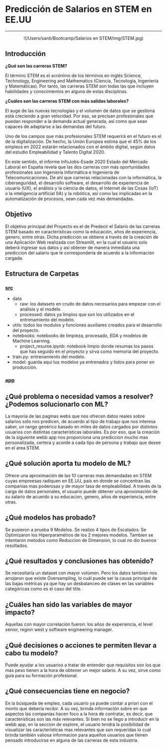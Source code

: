 # Predicción de Salarios en STEM en EE.UU

---------------------------------------------
<p align="center">
    !(/Users/santi/Bootcamp/Salarios en STEM/img/STEM.jpg)
</p>

## **Introducción**
**¿Qué son las carreras STEM?** <br>

El término STEM es el acrónimo de los términos en inglés Science, Technology, Engineering and Mathematics (Ciencia, Tecnología, Ingeniería y Matemáticas). Por tanto, las carreras STEM son todas las que incluyen habilidades y conocimientos en alguna de estas disciplinas.<br>

**¿Cuáles son las carreras STEM con más salidas laborales?**

El auge de las nuevas tecnologías y el volumen de datos que se gestiona está creciendo a gran velocidad. Por eso, se precisan profesionales que puedan responder a la demanda actual generada, así como que sean capaces de adaptarse a las demandas del futuro. 

Uno de los campos que más profesionales STEM requerirá en el futuro es el de la digitalización. De hecho, la Unión Europea estima que el 45% de los empleos en 2022 estarán relacionados con el ámbito digital, según datos del estudio Empleabilidad y Talento Digital 2020.

En este sentido, el informe InfoJobs-Esade 2020 Estado del Mercado Laboral en España revela que las dos carreras con más oportunidades profesionales son Ingeniería Informática e Ingeniería de Telecomunicaciones. De ahí que carreras relacionadas con la informática, la ciberseguridad, el desarrollo software, el desarrollo de experiencia de usuario (UX), el análisis y la ciencia de datos, el Internet de las Cosas (IoT) o la inteligencia artificial (IA) y la robótica, así como las implicadas en la automatización de procesos, sean cada vez más demandadas. 

## **Objetivo**
El objetivo principal del Proyecto es el de Predecir el Salario de las carreras STEM basado en características como la educación, años de experiencia, genero, entre otras. Dicha predicción se obtiene a través de la creación de una Aplicación Web realizada con Streamlit, en la cual el usuario solo deberá ingresar sus datos y así obtener de manera inmediata una prediccion del salario que le correspondería de acuerdo a la información cargada. 

## **Estructura de Carpetas**
### [src](/src)
* data
    + raw: los datasets en crudo de datos necesarios para empezar con el análisis y el modelo. 
    + processed: datos ya limpios que son los utilizados en el entrenamiento del modelo.
* utils: todos los modulos y funciones auxiliares creados para el desarrollo del proyecto.
* notebooks: notebooks de limpieza, procesado, EDA y modelos de Machine Learning.
    + project_resume.ipynb: notebook limpio donde resumas los pasos que has seguido en el proyecto y sirva como memoria del proyecto.
* train.py: entrenamiento del modelo.
* model: guarda aquí tus modelos ya entrenados y listos para poner en producción. 

### [app](/app)


## ¿Qué problema o necesidad vamos a resolver? ¿Podemos solucionarlo con ML?
La mayoría de las paginas webs que nos ofrecen datos reales sobre salarios solo nos predicen, de acuerdo al tipo de trabajo que nos interesa saber, un rango genérico basado en miles de datos cargados por distintos usuarios con distintas características laborales. Es por eso, que la creación de la siguiente webb app nos proporciona una prediccion mucho mas personalizada, certera y acorde a cada tipo de persona y trabajo que desee en el area STEM. 

## ¿Qué solución aporta tu modelo de ML?
Ofrece una aproximación de las 10 carreras mas demandadas en STEM cuyas empreesas radiquen en EE.UU, pais en donde se concentran las companias mas poderosas y de mayor tasa de empleabilidad. A través de la carga de datos personales, el usuario puede obtener una aproximación de su salario de acuerdo a su educacion, genero, años de experiencia, entre otras.

## ¿Qué modelos has probado?
Se pusieron a prueba 9 Modelos. 
Se realizo 4 tipos de Escalados.
Se Optimizaron los Hiperparamétros de los 2 mejores modelos.
Tambien se intentaron metodos como Reduccion de Dimension, lo cual no dio buenos resultados.


## ¿Qué resultados y conclusiones has obtenido?
Se necesitaría un dataset con mayor volúmen. Pero los datos tambien nos arrojaron que existe Oversampling, lo cuál puede ser la causa principal de las bajas métricas ya que hay un desbalanceo de clases en las variables categóricas como es el caso del title.

## ¿Cuáles han sido las variables de mayor impacto?
Aquellas con mayor correlación fueron: los años de experiencia, el level senior, region west y software engineering manager. 

## ¿Qué decisiones o acciones te permiten llevar a cabo tu modelo? 
Puede ayudar a los usuarios a tratar de entender que requisitos son los que más peso tienen a la hora de obtener un mejor salario. A su vez, sirve como guía para su formación profesional. 

## ¿Qué consecuencias tiene en negocio?
En la búsqueda de empleo, cada usuario ya puede contar a priori con el monto que debería recibir. A su vez, brinda información sobre en que aspectos las companias hacen foco a la hora de contratar, es decir, que características son las más relevantes. Si bien no se llego a introducir en la webb app, en la seccion de explore, el usuario tendrá la posibilidad de visualizar las características mas relevantes que son requeridas lo cual brinda también valiosa informacíon para aquellos usuarios que tienen pensado introducirse en alguna de las carreras de esta industria.